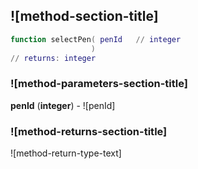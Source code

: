 ## ![method-section-title]


```lua
function selectPen( penId   // integer
                  )
// returns: integer
```


### ![method-parameters-section-title]

**penId** (**integer**) - ![penId]

### ![method-returns-section-title]

![method-return-type-text]

